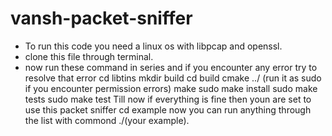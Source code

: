 # vansh-packet-sniffer
- To run this code you need a linux os with libpcap and openssl.
- clone this file through terminal.
- now run these command in series and if you encounter any error try to resolve that error
cd libtins
mkdir build
cd build
cmake ../ (run it as sudo if you encounter permission errors)
make
sudo make install
sudo make tests
sudo make test
Till now if everything is fine then youn are set to use this packet sniffer
cd example
now you can run anything through the list with commond ./(your example).
